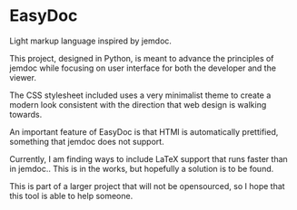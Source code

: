 EasyDoc
=======

Light markup language inspired by jemdoc. 

This project, designed in Python, is meant to advance the principles of 
jemdoc while focusing on user interface for both the developer and the
viewer.

The CSS stylesheet included uses a very minimalist theme to create a
modern look consistent with the direction that web design is walking
towards.

An important feature of EasyDoc is that HTMl is automatically prettified,
something that jemdoc does not support.

Currently, I am finding ways to include LaTeX support that runs faster than
in jemdoc.. This is in the works, but hopefully a solution is to be found.

This is part of a larger project that will not be opensourced, so I hope
that this tool is able to help someone.
